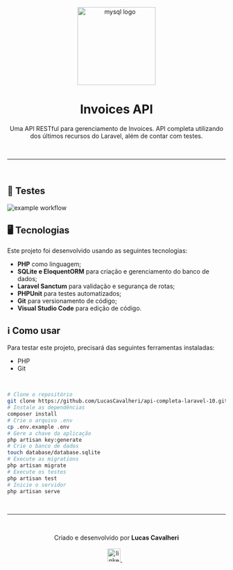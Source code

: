 <div align='center'>
  <img width="180px" alt="mysql logo" src="https://cdn-icons-png.flaticon.com/512/1087/1087097.png" />
  <h1>Invoices API</h1>
  <p>
    Uma API RESTful para gerenciamento de Invoices. API completa utilizando dos últimos recursos do Laravel, além de contar com testes.
  </p>
</div>

<br /><hr /><br />

## 🧪 Testes

![example workflow](https://github.com/LucasCavalheri/api-completa-laravel-10/actions/workflows/laravel.yml/badge.svg)

## 🖥️ Tecnologias

Este projeto foi desenvolvido usando as seguintes tecnologias:

-   **PHP** como linguagem;
-   **SQLite e EloquentORM** para criação e gerenciamento do banco de dados;
-   **Laravel Sanctum** para validação e segurança de rotas;
-   **PHPUnit** para testes automatizados;
-   **Git** para versionamento de código;
-   **Visual Studio Code** para edição de código.

## ℹ️ Como usar

Para testar este projeto, precisará das seguintes ferramentas instaladas:

-   PHP
-   Git

<br/>

```bash
# Clone o repositório
git clone https://github.com/LucasCavalheri/api-completa-laravel-10.git
# Instale as dependências
composer install
# Crie o arquivo .env
cp .env.example .env
# Gere a chave da aplicação
php artisan key:generate
# Crie o banco de dados
touch database/database.sqlite
# Execute as migrations
php artisan migrate
# Execute os testes
php artisan test
# Inicie o servidor
php artisan serve
```

<br /><hr /><br />

<p align="center">
  Criado e desenvolvido por <b>Lucas Cavalheri</b>
  <br/><br/>
  
  <a href="https://www.linkedin.com/in/lucas-cavalheri/">
    <img alt="linkedIn" height="30px" src="https://i.imgur.com/TQRXxhT.png" />
  </a>
  &nbsp;&nbsp;
</p>
